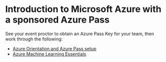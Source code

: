 # Introduction to Microsoft Azure with a sponsored Azure Pass

See your event proctor to obtain an Azure Pass Key for your team, then work through the following:

- [Azure Orientation and Azure Pass setup](./docs/A-azure-pass-orientation.md)
- [Azure Machine Learning Essentials](./docs/B-azure-ml-essentials.md)